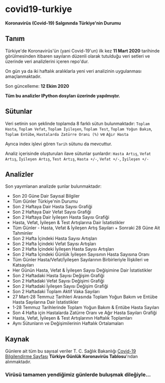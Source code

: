 # covid19-turkiye

**Koronavirüs (Covid-19) Salgınında Türkiye'nin Durumu**

## Tanım

Türkiye'de Koronavirüs'ün (yani Covid-19'un) ilk kez **11 Mart 2020** tarihinde görülmesinden itibaren sayıların düzenli olarak tutulduğu veri setleri ve üzerinde veri analizlerini içeren repo'dur.

On gün ya da iki haftalık aralıklarla yeni veri analizinin uygulanması amaçlanmaktadır.

Son güncelleme: **12 Ekim 2020**

**Tüm bu analizler IPython dosyları üzerinde yapılmıştır.**

## Sütunlar

Veri setinin son şeklinde toplamda 8 farklı sütun bulunmaktadır: `Toplam Hasta`, `Toplam Vefat`, `Toplam İyileşen`, `Toplam Test`, `Toplam Yoğun Bakım`, `Toplam Entübe`, `Hastalarda Zatürre Oranı (%)` ve `Ağır Hasta`

Ayrıca index işlevi gören `Tarih` sütunu da mevcuttur.

Analiz içerisinde oluşturulan ilave sütunlar şunlardır: `Hasta Artış`, `Vefat Artış`, `İyileşen Artış`, `Test Artış`, `Hasta +/-`, `Vefat +/-`, `İyileşen +/-`

## Analizler

Son yayımlanan analizde şunlar bulunmaktadır:
* Son 20 Güne Dair Sayısal Bilgiler
* Tüm Günler Türkiye'nin Durumu
* Son 2 Haftaya Dair Hasta Sayısı Grafiği
* Son 2 Haftaya Dair Vefat Sayısı Grafiği
* Son 2 Haftaya Dair İyileşen Hasta Sayısı Grafiği
* Hasta, Vefat, İyileşen & Test Artışlarına Dair İstatistikler
* Tüm Günler - Hasta, Vefat & İyileşen Artış Sayıları + Sonraki 28 Güne Ait Tahminler
* Son 2 Hafta İçindeki Hasta Sayısı Artışları
* Son 2 Hafta İçindeki Vefat Sayısı Artışları
* Son 2 Hafta İçindeki İyileşen Hasta Sayısı Artışları
* Son 2 Hafta İçindeki Günlük İyileşen Sayısının Hasta Sayısına Oranı
* Tüm Günler Hasta/Vefat/İyileşen Sayılarının Birbirleriyle İlişkileri ve Katsayıları
* Her Günün Hasta, Vefat & İyileşen Sayısı Değişimine Dair İstatistikler
* Son 2 Haftadaki Hasta Sayısı Değişim Grafiği
* Son 2 Haftadaki Vefat Sayısı Değişimi Grafiği
* Son 2 Haftadaki İyileşen Sayısı Değişim Grafiği
* Son 2 Haftadaki Toplam Aktif Vaka Sayıları
* 27 Mart-28 Temmuz Tarihleri Arasında Toplam Yoğun Bakım ve Entübe Hasta Sayılarına Dair İstatistikler
* 1-28 Temmuz Tarihlerinde Toplam Yoğun Bakım & Entübe Hasta Sayıları
* Son 4 Hafta için Hastalarda Zatürre Oranı ve Ağır Hasta Sayıları Grafiği
* Hasta, Vefat, İyileşen & Test Artışlarının Haftalık Toplamları
* Aynı Sütunların ve Değişimilerinin Haftalık Ortalamaları

## Kaynak

Günlere ait tüm bu sayısal veriler T. C. Sağlık Bakanlığı [Covid-19 Bilgilendirme Sayfası](https://covid19.saglik.gov.tr/) **Türkiye Günlük Koronavirüs Tablosu**'ndan alınmaktadır.

### Virüsü tamamen yendiğimiz günlerde buluşmak dileğiyle...
